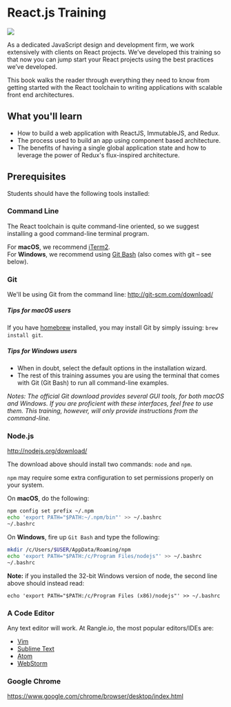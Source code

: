 # React.js Training

![](images/intro.png)

As a dedicated JavaScript design and development firm, we work extensively with clients on React projects. We’ve developed this training so that now you can jump start your React projects using the best practices we’ve developed.

This book walks the reader through everything they need to know from getting started with the React toolchain to writing applications with scalable front end architectures.


## What you'll learn

- How to build a web application with ReactJS, ImmutableJS, and Redux.
- The process used to build an app using component based architecture.
- The benefits of having a single global application state and how to leverage the power of Redux's flux-inspired architecture.


## Prerequisites

Students should have the following tools installed:

### Command Line

The React toolchain is quite command-line oriented, so we suggest installing a good command-line terminal program.

For **macOS**, we recommend [iTerm2](https://www.iterm2.com/downloads.html).  
For **Windows**, we recommend using [Git Bash](http://git-scm.com/download/) (also comes with git – see below).


### Git

We'll be using Git from the command line: http://git-scm.com/download/

##### Tips for macOS users

If you have [homebrew](http://brew.sh/) installed, you may install Git by simply issuing: `brew install git`.

##### Tips for Windows users

- When in doubt, select the default options in the installation wizard.
- The rest of this training assumes you are using the terminal that comes with Git (Git Bash) to run all command-line examples.

_Notes: The official Git download provides several GUI tools, for both macOS and Windows. If you are proficient with these interfaces, feel free to use them. This training, however, will only provide instructions from the command-line._

### Node.js

http://nodejs.org/download/

The download above should install two commands: `node` and `npm`.

`npm` may require some extra configuration to set permissions properly on your system.

On __macOS__, do the following:

```sh
npm config set prefix ~/.npm
echo 'export PATH="$PATH:~/.npm/bin"' >> ~/.bashrc
~/.bashrc
```

On __Windows__, fire up `Git Bash` and type the following:

```sh
mkdir /c/Users/$USER/AppData/Roaming/npm
echo 'export PATH="$PATH:/c/Program Files/nodejs"' >> ~/.bashrc
~/.bashrc
```
__Note:__ if you installed the 32-bit Windows version of node, the second line above should instead read:

```
echo 'export PATH="$PATH:/c/Program Files (x86)/nodejs"' >> ~/.bashrc
```

### A Code Editor

Any text editor will work. At Rangle.io, the most popular editors/IDEs are:

* [Vim](http://www.vim.org/download.php)
* [Sublime Text](http://www.sublimetext.com/)
* [Atom](https://atom.io/)
* [WebStorm](https://www.jetbrains.com/webstorm/)

### Google Chrome

https://www.google.com/chrome/browser/desktop/index.html
